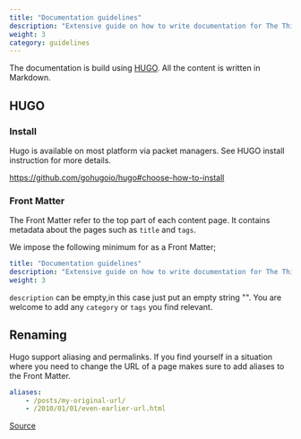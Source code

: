 ```yaml
---
title: "Documentation guidelines"
description: "Extensive guide on how to write documentation for The Things Network LoRaWAN stack"
weight: 3
category: guidelines
---
```


The documentation is build using [HUGO](https://gohugo.io/).
All the content is written in Markdown.

## HUGO

### Install

Hugo is available on most platform via packet managers. See HUGO install instruction
for more details.

https://github.com/gohugoio/hugo#choose-how-to-install

### Front Matter

The Front Matter refer to the top part of each content page.
It contains metadata about the pages such as `title` and `tags`.

We impose the following minimum for as a Front Matter;
```yaml
title: "Documentation guidelines"
description: "Extensive guide on how to write documentation for The Things Network LoRaWAN stack"
weight: 3
```

`description` can be empty,in this case just put an empty string "".
You are welcome to add any `category` or `tags` you find relevant.


## Renaming

Hugo support aliasing and permalinks. If you find yourself in a situation where
you need to change the URL of a page makes sure to add aliases to the 
Front Matter.
```yaml
aliases:
    - /posts/my-original-url/
    - /2010/01/01/even-earlier-url.html
```
[Source](https://gohugo.io/content-management/urls/#example-aliases)
